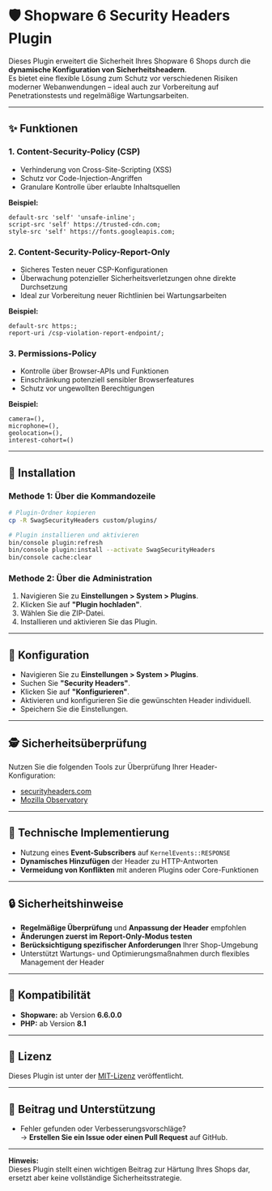 
# 🛡️ Shopware 6 Security Headers Plugin

Dieses Plugin erweitert die Sicherheit Ihres Shopware 6 Shops durch die **dynamische Konfiguration von Sicherheitsheadern**.  
Es bietet eine flexible Lösung zum Schutz vor verschiedenen Risiken moderner Webanwendungen – ideal auch zur Vorbereitung auf Penetrationstests und regelmäßige Wartungsarbeiten.

---

## ✨ Funktionen

### 1. Content-Security-Policy (CSP)
- Verhinderung von Cross-Site-Scripting (XSS)
- Schutz vor Code-Injection-Angriffen
- Granulare Kontrolle über erlaubte Inhaltsquellen

**Beispiel:**
```
default-src 'self' 'unsafe-inline';
script-src 'self' https://trusted-cdn.com;
style-src 'self' https://fonts.googleapis.com;
```

### 2. Content-Security-Policy-Report-Only
- Sicheres Testen neuer CSP-Konfigurationen
- Überwachung potenzieller Sicherheitsverletzungen ohne direkte Durchsetzung
- Ideal zur Vorbereitung neuer Richtlinien bei Wartungsarbeiten

**Beispiel:**
```
default-src https:;
report-uri /csp-violation-report-endpoint/;
```

### 3. Permissions-Policy
- Kontrolle über Browser-APIs und Funktionen
- Einschränkung potenziell sensibler Browserfeatures
- Schutz vor ungewollten Berechtigungen

**Beispiel:**
```
camera=(),
microphone=(),
geolocation=(),
interest-cohort=()
```

---

## 🚀 Installation

### Methode 1: Über die Kommandozeile
```bash
# Plugin-Ordner kopieren
cp -R SwagSecurityHeaders custom/plugins/

# Plugin installieren und aktivieren
bin/console plugin:refresh
bin/console plugin:install --activate SwagSecurityHeaders
bin/console cache:clear
```

### Methode 2: Über die Administration
1. Navigieren Sie zu **Einstellungen > System > Plugins**.
2. Klicken Sie auf **"Plugin hochladen"**.
3. Wählen Sie die ZIP-Datei.
4. Installieren und aktivieren Sie das Plugin.

---

## 🔧 Konfiguration

- Navigieren Sie zu **Einstellungen > System > Plugins**.
- Suchen Sie **"Security Headers"**.
- Klicken Sie auf **"Konfigurieren"**.
- Aktivieren und konfigurieren Sie die gewünschten Header individuell.
- Speichern Sie die Einstellungen.

---

## 🕵️ Sicherheitsüberprüfung

Nutzen Sie die folgenden Tools zur Überprüfung Ihrer Header-Konfiguration:
- [securityheaders.com](https://securityheaders.com/)
- [Mozilla Observatory](https://observatory.mozilla.org/)

---

## 🔬 Technische Implementierung

- Nutzung eines **Event-Subscribers** auf `KernelEvents::RESPONSE`
- **Dynamisches Hinzufügen** der Header zu HTTP-Antworten
- **Vermeidung von Konflikten** mit anderen Plugins oder Core-Funktionen

---

## 🔒 Sicherheitshinweise

- **Regelmäßige Überprüfung** und **Anpassung der Header** empfohlen
- **Änderungen zuerst im Report-Only-Modus testen**
- **Berücksichtigung spezifischer Anforderungen** Ihrer Shop-Umgebung
- Unterstützt Wartungs- und Optimierungsmaßnahmen durch flexibles Management der Header

---

## 🔗 Kompatibilität

- **Shopware:** ab Version **6.6.0.0**
- **PHP:** ab Version **8.1**

---

## 📄 Lizenz

Dieses Plugin ist unter der [MIT-Lizenz](LICENSE) veröffentlicht.

---

## 🤝 Beitrag und Unterstützung

- Fehler gefunden oder Verbesserungsvorschläge?  
→ **Erstellen Sie ein Issue oder einen Pull Request** auf GitHub.

---

**Hinweis:**  
Dieses Plugin stellt einen wichtigen Beitrag zur Härtung Ihres Shops dar, ersetzt aber keine vollständige Sicherheitsstrategie.
